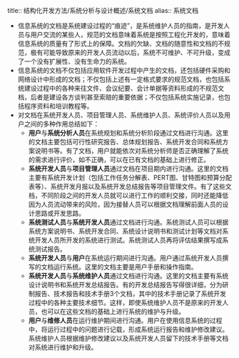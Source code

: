 title:: 结构化开发方法/系统分析与设计概述/系统文档
alias:: 系统文档

- 信息系统的文档是系统建设过程的“痕迹”，是系统维护人员的指南，是开发人员与用户交流的某些人，规范的文档意味着系统是按照工程化开发的，意味着信息系统的质量有了形式上的保障。文档的欠缺、文档的随意性和文档的不规范，极有可能导致原来的开发人员流动以后，系统不可维护、不可升级，变成了一个没有扩展性、没有生命力的系统。
- 信息系统的文档不仅包括应用软件开发过程中产生的文档，还包括硬件采购和网络设计中形成的文档；不仅包括上述有一定格式要求的规范文档，也包括系统建设过程中的各种来往文件、会议纪要、会计单据等资料形成的不规范文档，后者是建设各方谈判甚至索赔的重要依据；不仅包括系统实施记录，也包括程序资料和培训教程等。
- 对文档在系统开发人员、项目管理人员、系统维护人员、系统评价人员以及用户之间的多种作用总结如下：
	- **用户**与**系统分析人员**在系统规划和系统分析阶段通过文档进行沟通。这里的文档主要包括可行性研究报告、总体规划报告、系统开发合同和系统方案说明书等。有了文档，用户就能依次对系统分析师是否正确理解了系统的需求进行评价，如不正确，可以在已有文档的基础上进行修正。
	- **系统开发人员**与**项目管理人员**通过文档在项目期内进行沟通。这里的文档主要有系统开发计划（包括工作任务分解表、PERT图、甘特图和预算分配表等）、系统开发月报以及系统开发总结报告等项目管理文件。有了这些文档，不同阶段之间的开发人员就可以进行工作的顺利交接，同时还能降低因为人员流动带来的风险，因为接替人员可以根据文档理解前面人员的设计思路或开发思路。
	- **系统测试人员**与**系统开发人员**通过文档进行沟通。系统测试人员可以根据系统方案说明书、系统开发合同、系统设计说明书和测试计划等文档对系统开发人员所开发的系统进行测试。系统测试人员再将评估结果撰写成系统测试报告。
	- **系统开发人员**与**用户**在系统运行期间进行沟通。用户通过系统开发人员撰写的文档运行系统。这里的文档主要是用户手册和操作指南。
	- **系统开发人员**与**系统维护人员**通过文档进行沟通。这里的文档主要有系统设计说明书和系统开发总结报告。有的开发总结报告写得很详细，分为研制报告、技术报告和技术手册3个文档，其中的技术手册记录了系统开发过程中的各种主要技术细节。这样，即使系统维护人员不是原来的开发人员，也可以在这些文档的基础上进行系统的维护与升级。
	- **用户**与**维修人员**在运行维护期间进行沟通。用户在使用信息系统的过程中，将运行过程中的问题进行记载，形成系统运行报告和维护修改建议。系统维护人员根据维护修改建议以及系统开发人员留下的技术手册等文档对系统进行维护和升级。